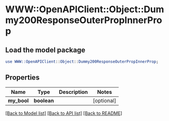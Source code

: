 # WWW::OpenAPIClient::Object::Dummy200ResponseOuterPropInnerProp

## Load the model package
```perl
use WWW::OpenAPIClient::Object::Dummy200ResponseOuterPropInnerProp;
```

## Properties
Name | Type | Description | Notes
------------ | ------------- | ------------- | -------------
**my_bool** | **boolean** |  | [optional] 

[[Back to Model list]](../README.md#documentation-for-models) [[Back to API list]](../README.md#documentation-for-api-endpoints) [[Back to README]](../README.md)


